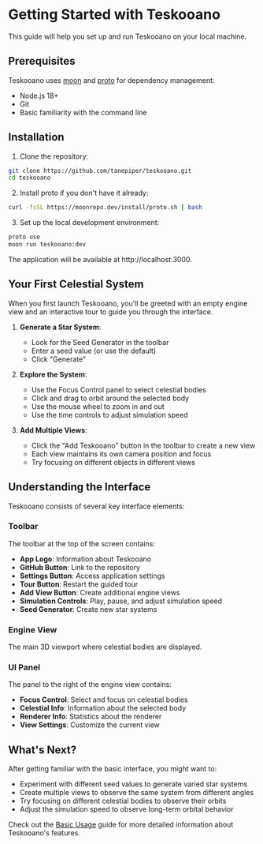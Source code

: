 # Getting Started with Teskooano

This guide will help you set up and run Teskooano on your local machine.

## Prerequisites

Teskooano uses [moon](https://moonrepo.dev/) and [proto](https://moonrepo.dev/proto) for dependency management:

- Node.js 18+
- Git
- Basic familiarity with the command line

## Installation

1. Clone the repository:

```bash
git clone https://github.com/tanepiper/teskooano.git
cd teskooano
```

2. Install proto if you don't have it already:

```bash
curl -fsSL https://moonrepo.dev/install/proto.sh | bash
```

3. Set up the local development environment:

```bash
proto use
moon run teskooano:dev
```

The application will be available at http://localhost:3000.

## Your First Celestial System

When you first launch Teskooano, you'll be greeted with an empty engine view and an interactive tour to guide you through the interface.

1. **Generate a Star System**:

   - Look for the Seed Generator in the toolbar
   - Enter a seed value (or use the default)
   - Click "Generate"

2. **Explore the System**:

   - Use the Focus Control panel to select celestial bodies
   - Click and drag to orbit around the selected body
   - Use the mouse wheel to zoom in and out
   - Use the time controls to adjust simulation speed

3. **Add Multiple Views**:
   - Click the "Add Teskooano" button in the toolbar to create a new view
   - Each view maintains its own camera position and focus
   - Try focusing on different objects in different views

## Understanding the Interface

Teskooano consists of several key interface elements:

### Toolbar

The toolbar at the top of the screen contains:

- **App Logo**: Information about Teskooano
- **GitHub Button**: Link to the repository
- **Settings Button**: Access application settings
- **Tour Button**: Restart the guided tour
- **Add View Button**: Create additional engine views
- **Simulation Controls**: Play, pause, and adjust simulation speed
- **Seed Generator**: Create new star systems

### Engine View

The main 3D viewport where celestial bodies are displayed.

### UI Panel

The panel to the right of the engine view contains:

- **Focus Control**: Select and focus on celestial bodies
- **Celestial Info**: Information about the selected body
- **Renderer Info**: Statistics about the renderer
- **View Settings**: Customize the current view

## What's Next?

After getting familiar with the basic interface, you might want to:

- Experiment with different seed values to generate varied star systems
- Create multiple views to observe the same system from different angles
- Try focusing on different celestial bodies to observe their orbits
- Adjust the simulation speed to observe long-term orbital behavior

Check out the [Basic Usage](/docs/basic-usage) guide for more detailed information about Teskooano's features.
